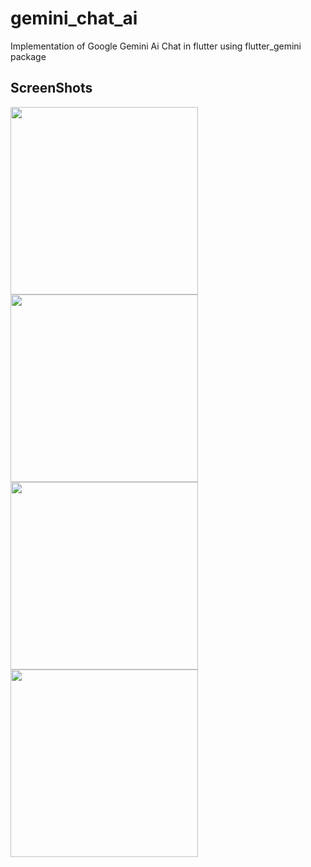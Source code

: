 # gemini_chat_ai

Implementation of Google Gemini Ai Chat in flutter using flutter_gemini package 

## ScreenShots 
<img src="https://github.com/mohShahbel/flutter-gemini-ai/assets/126721635/c40c9299-07e8-484a-ae7f-4b7c36d35908" width="300">
<img src="https://github.com/mohShahbel/flutter-gemini-ai/assets/126721635/0faa7bf3-1924-426e-a21d-82c20f5a9f8f" width="300">
<img src="https://github.com/mohShahbel/flutter-gemini-ai/assets/126721635/0faa7bf3-1924-426e-a21d-82c20f5a9f8f" width="300">
<img src="https://github.com/mohShahbel/flutter-gemini-ai/assets/126721635/12473214-12a2-4d19-9741-9a2d26f18620" width="300">

